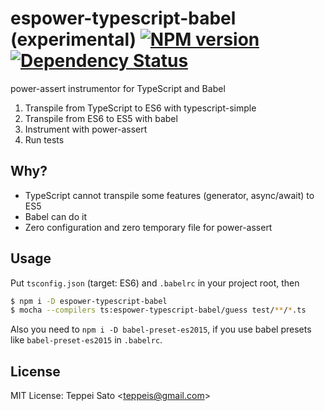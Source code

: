 # espower-typescript-babel (experimental)  [![NPM version][npm-image]][npm-url] [![Dependency Status][deps-image]][deps-url]

power-assert instrumentor for TypeScript and Babel

1. Transpile from TypeScript to ES6 with typescript-simple
2. Transpile from ES6 to ES5 with babel
3. Instrument with power-assert
4. Run tests

## Why?

* TypeScript cannot transpile some features (generator, async/await) to ES5
* Babel can do it
* Zero configuration and zero temporary file for power-assert

## Usage

Put `tsconfig.json` (target: ES6) and `.babelrc` in your project root, then

```bash
$ npm i -D espower-typescript-babel
$ mocha --compilers ts:espower-typescript-babel/guess test/**/*.ts
```

Also you need to `npm i -D babel-preset-es2015`, if you use babel presets like `babel-preset-es2015` in `.babelrc`.

## License

MIT License: Teppei Sato &lt;teppeis@gmail.com&gt;

[npm-image]: https://img.shields.io/npm/v/espower-typescript-babel.svg
[npm-url]: https://npmjs.org/package/espower-typescript-babel
[travis-image]: https://travis-ci.org/teppeis/espower-typescript-babel.svg?branch=master
[travis-url]: https://travis-ci.org/teppeis/espower-typescript-babel
[deps-image]: https://david-dm.org/teppeis/espower-typescript-babel.svg
[deps-url]: https://david-dm.org/teppeis/espower-typescript-babel
